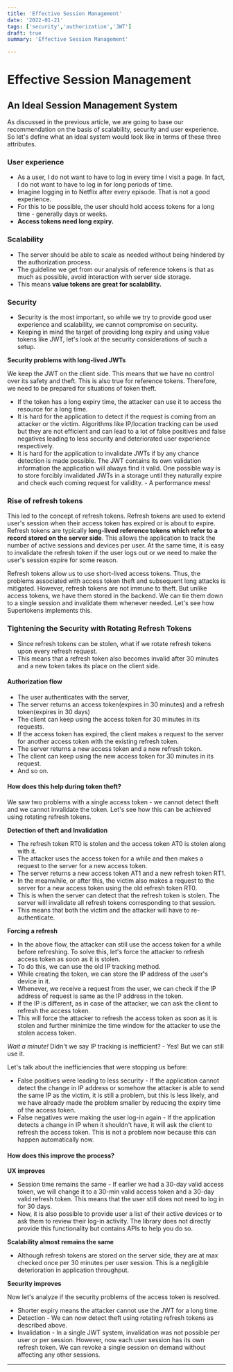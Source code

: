 ```yaml
---
title: 'Effective Session Management'
date: '2022-01-21'
tags: ['security','authorization','JWT']
draft: true
summary: 'Effective Session Management'

---
```


# Effective Session Management

## An Ideal Session Management System
As discussed in the previous article, we are going to base our recommendation on the basis of scalability, security and user experience. 
So let's define what an ideal system would look like in terms of these three attributes.

### User experience

- As a user, I do not want to have to log in every time I visit a page. In fact, I do not want to have to log in for long periods of time.
- Imagine logging in to Netflix after every episode. That is not a good experience.
- For this to be possible, the user should hold access tokens for a long time - generally days or weeks.
- **Access tokens need long expiry.**

### Scalability
- The server should be able to scale as needed without being hindered by the authorization process.
- The guideline we get from our analysis of reference tokens is that as much as possible, avoid interaction with server side storage.
- This means **value tokens are great for scalability.**

### Security
- Security is the most important, so while we try to provide good user experience and scalability, we cannot compromise on security. 
- Keeping in mind the target of providing long expiry and using value tokens like JWT, let's look at the security considerations of such a setup.

**Security problems with long-lived JWTs**

We keep the JWT on the client side. This means that we have no control over its safety and theft. This is also true for reference tokens. Therefore, we need to be prepared for situations of token theft.
- If the token has a long expiry time, the attacker can use it to access the resource for a long time.
- It is hard for the application to detect if the request is coming from an attacker or the victim. Algorithms like IP/location tracking can be used but they are not efficient and can lead to a lot of false positives and false negatives leading to less security and deteriorated user experience respectively.
- It is hard for the application to invalidate JWTs if by any chance detection is made possible. The JWT contains its own validation information the application will always find it valid. One possible way is to store forcibly invalidated JWTs in a storage until they naturally expire and check each coming request for validity. - A performance mess!

### Rise of refresh tokens
This led to the concept of refresh tokens. Refresh tokens are used to extend user's session when their access token has expired or is about to expire.
Refresh tokens are typically **long-lived reference tokens which refer to a record stored on the server side**. 
This allows the application to track the number of active sessions and devices per user. At the same time, it is easy to invalidate the refresh token if the user logs out or we need to make the user's session expire for some reason.

Refresh tokens allow us to use short-lived access tokens. Thus, the problems associated with access token theft and subsequent long attacks is mitigated.
However, refresh tokens are not immune to theft. But unlike access tokens, we have them stored in the backend. We can tie them down to a single session and invalidate them whenever needed. Let's see how Supertokens implements this.

### Tightening the Security with Rotating Refresh Tokens

- Since refresh tokens can be stolen, what if we rotate refresh tokens upon every refresh request.
- This means that a refresh token also becomes invalid after 30 minutes and a new token takes its place on the client side.

#### Authorization flow
- The user authenticates with the server,
- The server returns an access token(expires in 30 minutes) and a refresh token(expires in 30 days)
- The client can keep using the access token for 30 minutes in its requests.
- If the access token has expired, the client makes a request to the server for another access token with the existing refresh token.
- The server returns a new access token and a new refresh token.
- The client can keep using the new access token for 30 minutes in its request.
- And so on.

#### How does this help during token theft?
We saw two problems with a single access token - we cannot detect theft and we cannot invalidate the token.
Let's see how this can be achieved using rotating refresh tokens.

**Detection of theft and Invalidation**

- The refresh token RT0 is stolen and the access token AT0 is stolen along with it.
- The attacker uses the access token for a while and then makes a request to the server for a new access token.
- The server returns a new access token AT1 and a new refresh token RT1.
- In the meanwhile, or after this, the victim also makes a request to the server for a new access token using the old refresh token RT0.
- This is when the server can detect that the refresh token is stolen. The server will invalidate all refresh tokens corresponding to that session.
- This means that both the victim and the attacker will have to re-authenticate.

**Forcing a refresh**

- In the above flow, the attacker can still use the access token for a while before refreshing. To solve this, let's force the attacker to refresh access token as soon as it is stolen.
- To do this, we can use the old IP tracking method.
- While creating the token, we can store the IP address of the user's device in it. 
- Whenever, we receive a request from the user, we can check if the IP address of request is same as the IP address in the token.
- If the IP is different, as in case of the attacker, we can ask the client to refresh the access token.
- This will force the attacker to refresh the access token as soon as it is stolen and further minimize the time window for the attacker to use the stolen access token.

_Wait a minute!_ Didn't we say IP tracking is inefficient? - Yes! But we can still use it. 

Let's talk about the inefficiencies that were stopping us before:
- False positives were leading to less security - If the application cannot detect the change in IP address or somehow the attacker is able to send the same IP as the victim, it is still a problem, but this is less likely, and we have already made the problem smaller by reducing the expiry time of the access token.
- False negatives were making the user log-in again - If the application detects a change in IP when it shouldn't have, it will ask the client to refresh the access token. This is not a problem now because this can happen automatically now.

#### How does this improve the process?

**UX improves**

- Session time remains the same - If earlier we had a 30-day valid access token, we will change it to a 30-min valid access token and a 30-day valid refresh token. This means that the user still does not need to log in for 30 days.
- Now, it is also possible to provide user a list of their active devices or to ask them to review their log-in activity. The library does not directly provide this functionality but contains APIs to help you do so.

**Scalability almost remains the same**

- Although refresh tokens are stored on the server side, they are at max checked once per 30 minutes per user session. This is a negligible deterioration in application throughput.

**Security improves**

Now let's analyze if the security problems of the access token is resolved.
- Shorter expiry means the attacker cannot use the JWT for a long time.
- Detection - We can now detect theft using rotating refresh tokens as described above. 
- Invalidation - In a single JWT system, invalidation was not possible per user or per session. However, now each user session has its own refresh token. We can revoke a single session on demand without affecting any other sessions.

---
